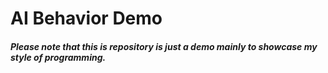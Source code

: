 # AI Behavior Demo


##### Please note that this is repository is just a demo mainly to showcase my style of programming. #####
